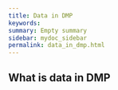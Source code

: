 ```yaml
---
title: Data in DMP
keywords:
summary: Empty summary
sidebar: mydoc_sidebar
permalink: data_in_dmp.html
---
```

## What is data in DMP
